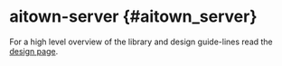 aitown-server                         {#aitown_server}
=============

For a high level overview of the library and design guide-lines read the
[design page](http://tnick.github.io/aitown/reference/aitown-server.html).


